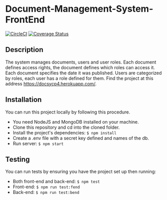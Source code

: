 # Document-Management-System-FrontEnd

[![CircleCI](https://circleci.com/gh/andela-jwarugu/dms-frontend.svg?style=svg)](https://circleci.com/gh/andela-jwarugu/dms-frontend)
[![Coverage Status](https://coveralls.io/repos/github/andela-jwarugu/DMS-Frontend/badge.svg?branch=master)](https://coveralls.io/github/andela-jwarugu/DMS-Frontend?branch=master)

## Description

The system manages documents, users and user roles. Each document defines access rights, the document defines which roles can access it. Each document specifies the date it was published. Users are categorized by roles, each user has a role defined for them. Find the project at this address https://docsycp4.herokuapp.com/.

## Installation

You can run this project locally by following this procedure.

* You need NodeJS and MongoDB installed on your machine.
* Clone this repository and cd into the cloned folder.
* Install the project's dependencies:
   `$ npm install`
* Create a .env file with a secret key defined and names of the db.
* Run server:
  `$ npm start`

## Testing

You can run tests by ensuring you have the project set up then running:
* Both front-end and back-end:
  `$ npm test`
* Front-end:
  `$ npm run test:fend`
* Back-end:
  `$ npm run test:bend`

